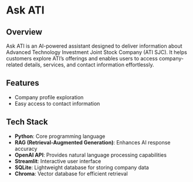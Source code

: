 # Ask ATI  

## Overview  
Ask ATI is an AI-powered assistant designed to deliver information about Advanced Technology Investment Joint Stock Company (ATI SJC). It helps customers explore ATI’s offerings and enables users to access company-related details, services, and contact information effortlessly. 

## Features  
- Company profile exploration  
- Easy access to contact information  

## Tech Stack  
- **Python**: Core programming language  
- **RAG (Retrieval-Augmented Generation)**: Enhances AI response accuracy  
- **OpenAI API**: Provides natural language processing capabilities  
- **Streamlit**: Interactive user interface  
- **SQLite**: Lightweight database for storing company data  
- **Chroma**: Vector database for efficient retrieval  